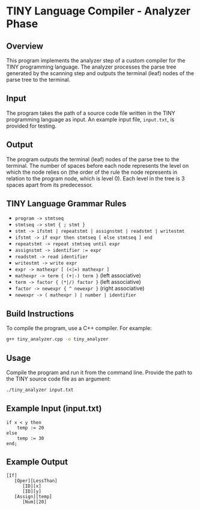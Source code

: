 # TINY Language Compiler - Analyzer Phase

## Overview
This program implements the analyzer step of a custom compiler for the TINY programming language. The analyzer processes the parse tree generated by the scanning step and outputs the terminal (leaf) nodes of the parse tree to the terminal.

## Input
The program takes the path of a source code file written in the TINY programming language as input. An example input file, `input.txt`, is provided for testing.

## Output
The program outputs the terminal (leaf) nodes of the parse tree to the terminal. The number of spaces before each node represents the level on which the node relies on (the order of the rule the node represents in relation to the program node, which is level 0). Each level in the tree is 3 spaces apart from its predecessor.

## TINY Language Grammar Rules
- `program -> stmtseq`
- `stmtseq -> stmt { ; stmt }`
- `stmt -> ifstmt | repeatstmt | assignstmt | readstmt | writestmt`
- `ifstmt -> if expr then stmtseq [ else stmtseq ] end`
- `repeatstmt -> repeat stmtseq until expr`
- `assignstmt -> identifier := expr`
- `readstmt -> read identifier`
- `writestmt -> write expr`
- `expr -> mathexpr [ (<|=) mathexpr ]`
- `mathexpr -> term { (+|-) term }` (left associative)
- `term -> factor { (*|/) factor }` (left associative)
- `factor -> newexpr { ^ newexpr }` (right associative)
- `newexpr -> ( mathexpr ) | number | identifier`

## Build Instructions
To compile the program, use a C++ compiler. For example:

```bash
g++ tiny_analyzer.cpp -o tiny_analyzer
```

## Usage
Compile the program and run it from the command line. Provide the path to the TINY source code file as an argument:

```bash
./tiny_analyzer input.txt
```

## Example Input (input.txt)
```TINY
if x < y then
    temp := 20
else
    temp := 30
end;
```

## Example Output
```
[If]
   [Oper][LessThan]
      [ID][x]
      [ID][y]
   [Assign][temp]
      [Num][20]
```